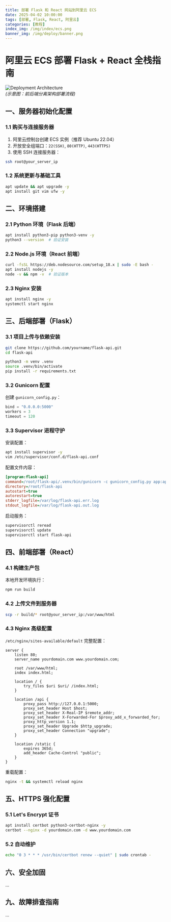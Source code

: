 ```yaml
---
title: 部署 Flask 和 React 网站到阿里云 ECS
date: 2025-04-02 10:00:00
tags: [部署, Flask, React, 阿里云]
categories: [教程]
index_img: /img/index/ecs.png
banner_img: /img/deploy/banner.png
---
```


# 阿里云 ECS 部署 Flask + React 全栈指南

![Deployment Architecture](https://example.com/deploy-arch.png)  
*(示意图：前后端分离架构部署流程)*

## 一、服务器初始化配置
### 1.1 购买与连接服务器
1. 阿里云控制台创建 ECS 实例（推荐 Ubuntu 22.04）
2. 开放安全组端口：`22(SSH)`, `80(HTTP)`, `443(HTTPS)`
3. 使用 SSH 连接服务器：

```bash
ssh root@your_server_ip
```

### 1.2 系统更新与基础工具
```bash
apt update && apt upgrade -y
apt install git vim ufw -y
```

## 二、环境搭建
### 2.1 Python 环境（Flask 后端）
```bash
apt install python3-pip python3-venv -y
python3 --version  # 验证安装
```

### 2.2 Node.js 环境（React 前端）
```bash
curl -fsSL https://deb.nodesource.com/setup_18.x | sudo -E bash -
apt install nodejs -y
node -v && npm -v  # 验证版本
```

### 2.3 Nginx 安装
```bash
apt install nginx -y
systemctl start nginx
```

## 三、后端部署（Flask）
### 3.1 项目上传与依赖安装
```bash
git clone https://github.com/yourname/flask-api.git
cd flask-api

python3 -m venv .venv
source .venv/bin/activate
pip install -r requirements.txt
```

### 3.2 Gunicorn 配置
创建 `gunicorn_config.py`：
```python
bind = "0.0.0.0:5000"
workers = 3
timeout = 120
```

### 3.3 Supervisor 进程守护
安装配置：
```bash
apt install supervisor -y
vim /etc/supervisor/conf.d/flask-api.conf
```

配置文件内容：
```ini
[program:flask-api]
command=/root/flask-api/.venv/bin/gunicorn -c gunicorn_config.py app:app
directory=/root/flask-api
autostart=true
autorestart=true
stderr_logfile=/var/log/flask-api.err.log
stdout_logfile=/var/log/flask-api.out.log
```

启动服务：
```bash
supervisorctl reread
supervisorctl update
supervisorctl start flask-api
```

## 四、前端部署（React）
### 4.1 构建生产包
本地开发环境执行：
```bash
npm run build
```

### 4.2 上传文件到服务器
```bash
scp -r build/* root@your_server_ip:/var/www/html
```

### 4.3 Nginx 高级配置
`/etc/nginx/sites-available/default` 完整配置：
```nginx
server {
    listen 80;
    server_name yourdomain.com www.yourdomain.com;
    
    root /var/www/html;
    index index.html;
    
    location / {
        try_files $uri $uri/ /index.html;
    }

    location /api {
        proxy_pass http://127.0.0.1:5000;
        proxy_set_header Host $host;
        proxy_set_header X-Real-IP $remote_addr;
        proxy_set_header X-Forwarded-For $proxy_add_x_forwarded_for;
        proxy_http_version 1.1;
        proxy_set_header Upgrade $http_upgrade;
        proxy_set_header Connection "upgrade";
    }

    location /static {
        expires 365d;
        add_header Cache-Control "public";
    }
}
```

重载配置：
```bash
nginx -t && systemctl reload nginx
```

## 五、HTTPS 强化配置
### 5.1 Let's Encrypt 证书
```bash
apt install certbot python3-certbot-nginx -y
certbot --nginx -d yourdomain.com -d www.yourdomain.com
```

### 5.2 自动维护
```bash
echo "0 3 * * * /usr/bin/certbot renew --quiet" | sudo crontab -
```

## 六、安全加固
...

## 九、故障排查指南
...
